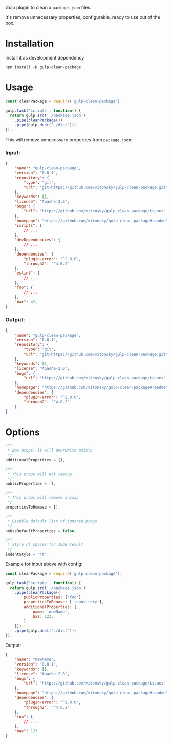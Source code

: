 Gulp plugin to clean a `package.json` files.

It's remove unnecessary properties, configurable, ready to use out of the box.

# Installation

Install it as development dependency

`npm install -D gulp-clean-package`

# Usage

```js
const cleanPackage = require('gulp-clean-package');
 
gulp.task('scripts', function() {
  return gulp.src('./package.json')
    .pipe(cleanPackage())
    .pipe(gulp.dest('./dist'));
});
```

This will remove unnecessary properties from `package.json`:

### Input:
```json
{
	"name": "gulp-clean-package",
	"version": "0.0.1",
	"repository": {
		"type": "git",
		"url": "git+https://github.com/vitonsky/gulp-clean-package.git"
	},
	"keywords": [],
	"license": "Apache-2.0",
	"bugs": {
		"url": "https://github.com/vitonsky/gulp-clean-package/issues"
	},
	"homepage": "https://github.com/vitonsky/gulp-clean-package#readme",
	"scripts": {
		// ...
	},
	"devDependencies": {
		// ...
	},
	"dependencies": {
		"plugin-error": "^2.0.0",
		"through2": "^4.0.2"
	},
	"eslint": {
		// ...
	},
	"foo": {
		// ...
	},
	"bar": 42,
}
```

### Output:
```json
{
	"name": "gulp-clean-package",
	"version": "0.0.1",
	"repository": {
		"type": "git",
		"url": "git+https://github.com/vitonsky/gulp-clean-package.git"
	},
	"keywords": [],
	"license": "Apache-2.0",
	"bugs": {
		"url": "https://github.com/vitonsky/gulp-clean-package/issues"
	},
	"homepage": "https://github.com/vitonsky/gulp-clean-package#readme",
	"dependencies": {
		"plugin-error": "^2.0.0",
		"through2": "^4.0.2"
	}
}
```

# Options

```js
/**
 * New props. It will overwrite exists
 */
additionalProperties = {},

/**
 * This props will not remove
 */
publicProperties = [],

/**
 * This props will remove anyway
 */
propertiesToRemove = [],

/**
 * Disable default list of ignored props
 */
noUseDefaultProperties = false,

/**
 * Style of spaces for JSON result
 */
indentStyle = '\t',
```

Example for input above with config:

```js
const cleanPackage = require('gulp-clean-package');
 
gulp.task('scripts', function() {
  return gulp.src('./package.json')
    .pipe(cleanPackage({
		publicProperties: ['foo'],
		propertiesToRemove: ['repository'],
		additionalProperties: {
			name: 'newName',
			baz: 123,
		}
	}))
    .pipe(gulp.dest('./dist'));
});
```


Output:
```json
{
	"name": "newName",
	"version": "0.0.1",
	"keywords": [],
	"license": "Apache-2.0",
	"bugs": {
		"url": "https://github.com/vitonsky/gulp-clean-package/issues"
	},
	"homepage": "https://github.com/vitonsky/gulp-clean-package#readme",
	"dependencies": {
		"plugin-error": "^2.0.0",
		"through2": "^4.0.2"
	},
	"foo": {
		// ...
	},
	"baz": 123
}
```